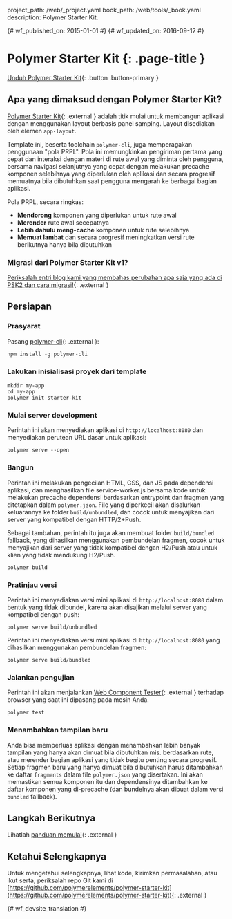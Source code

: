 project_path: /web/_project.yaml
book_path: /web/tools/_book.yaml
description: Polymer Starter Kit.

{# wf_published_on: 2015-01-01 #}
{# wf_updated_on: 2016-09-12 #}

# Polymer Starter Kit {: .page-title }

[Unduh Polymer Starter Kit](https://github.com/polymerelements/polymer-starter-kit/releases){: .button .button-primary }

## Apa yang dimaksud dengan Polymer Starter Kit?

[Polymer Starter Kit](https://github.com/PolymerElements/polymer-starter-kit){: .external }
adalah titik mulai untuk membangun aplikasi dengan menggunakan layout berbasis panel samping. Layout 
disediakan oleh elemen `app-layout`.

Template ini, beserta toolchain `polymer-cli`, juga memperagakan penggunaan
"pola PRPL". Pola ini memungkinkan pengiriman pertama yang cepat dan interaksi dengan
materi di rute awal yang diminta oleh pengguna, bersama navigasi
selanjutnya yang cepat dengan melakukan precache komponen selebihnya yang diperlukan oleh aplikasi dan
secara progresif memuatnya bila dibutuhkan saat pengguna mengarah ke berbagai bagian aplikasi.

Pola PRPL, secara ringkas:

* **Mendorong** komponen yang diperlukan untuk rute awal
* **Merender** rute awal secepatnya
* **Lebih dahulu meng-cache** komponen untuk rute selebihnya
* **Memuat lambat** dan secara progresif meningkatkan versi rute berikutnya hanya bila dibutuhkan

### Migrasi dari Polymer Starter Kit v1?

[Periksalah entri blog kami yang membahas perubahan apa saja yang ada di PSK2 dan cara migrasi!](https://www.polymer-project.org/1.0/blog/2016-08-18-polymer-starter-kit-or-polymer-cli.html){: .external }

## Persiapan

### Prasyarat

Pasang [polymer-cli](https://github.com/Polymer/polymer-cli){: .external }:

    npm install -g polymer-cli

### Lakukan inisialisasi proyek dari template

    mkdir my-app
    cd my-app
    polymer init starter-kit

### Mulai server development

Perintah ini akan menyediakan aplikasi di `http://localhost:8080` dan menyediakan perutean
URL dasar untuk aplikasi:

    polymer serve --open


### Bangun

Perintah ini melakukan pengecilan HTML, CSS, dan JS pada dependensi
aplikasi, dan menghasilkan file service-worker.js bersama kode untuk melakukan precache
dependensi berdasarkan entrypoint dan fragmen yang ditetapkan dalam `polymer.json`.
File yang diperkecil akan disalurkan keluarannya ke folder `build/unbundled`, dan cocok
untuk menyajikan dari server yang kompatibel dengan HTTP/2+Push.

Sebagai tambahan, perintah itu juga akan membuat folder `build/bundled` fallback,
yang dihasilkan menggunakan pembundelan fragmen, cocok untuk menyajikan dari server yang tidak kompatibel dengan
H2/Push atau untuk klien yang tidak mendukung H2/Push.

    polymer build

### Pratinjau versi

Perintah ini menyediakan versi mini aplikasi di `http://localhost:8080`
dalam bentuk yang tidak dibundel, karena akan disajikan melalui server yang kompatibel dengan push:

    polymer serve build/unbundled

Perintah ini menyediakan versi mini aplikasi di `http://localhost:8080`
yang dihasilkan menggunakan pembundelan fragmen:

    polymer serve build/bundled

### Jalankan pengujian

Perintah ini akan menjalankan
[Web Component Tester](https://github.com/Polymer/web-component-tester){: .external } terhadap
browser yang saat ini dipasang pada mesin Anda.

    polymer test

### Menambahkan tampilan baru

Anda bisa memperluas aplikasi dengan menambahkan lebih banyak tampilan yang hanya akan dimuat bila dibutuhkan
mis. berdasarkan rute, atau merender bagian aplikasi yang tidak begitu penting
secara progresif.  Setiap fragmen baru yang hanya dimuat bila dibutuhkan harus ditambahkan ke
daftar `fragments` dalam file `polymer.json` yang disertakan.  Ini akan memastikan
semua komponen itu dan dependensinya ditambahkan ke daftar komponen yang
di-precache (dan bundelnya akan dibuat dalam versi `bundled` fallback).

## Langkah Berikutnya

Lihatlah [panduan memulai](https://www.polymer-project.org/1.0/start/toolbox/set-up){: .external }

## Ketahui Selengkapnya

Untuk mengetahui selengkapnya, lihat kode, kirimkan permasalahan, atau ikut serta, periksalah
repo Git kami di [https://github.com/polymerelements/polymer-starter-kit](https://github.com/polymerelements/polymer-starter-kit){: .external }


{# wf_devsite_translation #}
